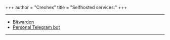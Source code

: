 +++
author = "Creohex"
title = "Selfhosted services:"
+++

---

* [Bitwarden](https://creohex.space/bitwarden)
* [Personal Telegram bot](https://t.me/octocord_peon_bot)

---
